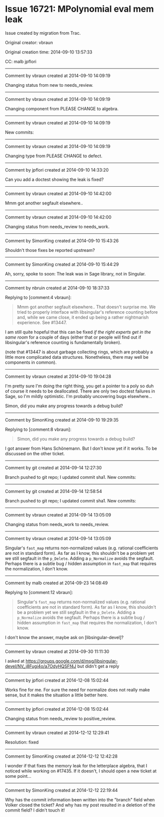# Issue 16721: MPolynomial eval mem leak

Issue created by migration from Trac.

Original creator: vbraun

Original creation time: 2014-09-10 13:57:33

CC:  malb jpflori




---

Comment by vbraun created at 2014-09-10 14:09:19

Changing status from new to needs_review.


---

Comment by vbraun created at 2014-09-10 14:09:19

Changing component from PLEASE CHANGE to algebra.


---

Comment by vbraun created at 2014-09-10 14:09:19

New commits:


---

Comment by vbraun created at 2014-09-10 14:09:19

Changing type from PLEASE CHANGE to defect.


---

Comment by jpflori created at 2014-09-10 14:33:20

Can you add a doctest showing the leak is fixed?


---

Comment by vbraun created at 2014-09-10 14:42:00

Mmm got another segfault elsewhere..


---

Comment by vbraun created at 2014-09-10 14:42:00

Changing status from needs_review to needs_work.


---

Comment by SimonKing created at 2014-09-10 15:43:26

Shouldn't those fixes be reported upstream?


---

Comment by SimonKing created at 2014-09-10 15:44:29

Ah, sorry, spoke to soon: The leak was in Sage library, not in Singular.


---

Comment by nbruin created at 2014-09-10 18:37:33

Replying to [comment:4 vbraun]:
> Mmm got another segfault elsewhere..
That doesn't surprise me. We tried to properly interface with libsingular's reference counting before and, while we came close, it ended up being a rather nightmarish experience. See #13447.

I am still quite hopeful that this can be fixed *if the right experts get in the same room* for a couple of days (either that or people will find out if libsingular's reference counting is fundamentally broken).

(note that #13447 is about garbage collecting rings, which are probably a little more complicated data structures. Nonetheless, there may well be components in common).


---

Comment by vbraun created at 2014-09-10 19:04:28

I'm pretty sure I'm doing the right thing, you get a pointer to a poly so duh of course it needs to be deallocated. There are only two doctest failures in Sage, so I'm mildly optimistic. I'm probably uncovering bugs elsewhere...

Simon, did you make any progress towards a debug build?


---

Comment by SimonKing created at 2014-09-10 19:29:35

Replying to [comment:8 vbraun]:
> Simon, did you make any progress towards a debug build?

I got answer from Hans Schönemann. But I don't know yet if it works. To be discussed on the other ticket.


---

Comment by git created at 2014-09-14 12:27:30

Branch pushed to git repo; I updated commit sha1. New commits:


---

Comment by git created at 2014-09-14 12:58:54

Branch pushed to git repo; I updated commit sha1. New commits:


---

Comment by vbraun created at 2014-09-14 13:05:09

Changing status from needs_work to needs_review.


---

Comment by vbraun created at 2014-09-14 13:05:09

Singular's `fast_map` returns non-normalized values (e.g. rational coefficients are not in standard form). As far as I know, this shouldn't be a problem yet we still segfault in the `p_Delete`. Adding a `p_Normalize` avoids the segfault. Perhaps there is a subtle bug / hidden assumption in `fast_map` that requires the normalization, I don't know.


---

Comment by malb created at 2014-09-23 14:08:49

Replying to [comment:12 vbraun]:
> Singular's `fast_map` returns non-normalized values (e.g. rational coefficients are not in standard form). As far as I know, this shouldn't be a problem yet we still segfault in the `p_Delete`. Adding a `p_Normalize` avoids the segfault. Perhaps there is a subtle bug / hidden assumption in `fast_map` that requires the normalization, I don't know. 

I don't know the answer, maybe ask on [libsingular-devel]?


---

Comment by vbraun created at 2014-09-30 11:11:30

I asked at https://groups.google.com/d/msg/libsingular-devel/NV_j8Fugi4o/a7OdyHQSFf4J but didn't get a reply


---

Comment by jpflori created at 2014-12-08 15:02:44

Works fine for me.
For sure the need for normalize does not really make sense, but it makes the situation a little better here.


---

Comment by jpflori created at 2014-12-08 15:02:44

Changing status from needs_review to positive_review.


---

Comment by vbraun created at 2014-12-12 12:29:41

Resolution: fixed


---

Comment by SimonKing created at 2014-12-12 12:42:28

I wonder if that fixes the memory leak for the letterplace algebra, that I noticed while working on #17435. If it doesn't, I should open a new ticket at some point...


---

Comment by SimonKing created at 2014-12-12 22:19:44

Why has the commit information been written into the "branch" field when Volker closed the ticket? And why has my post resulted in a deletion of the commit field? I didn't touch it!
